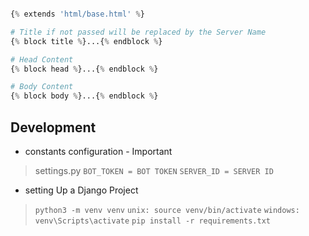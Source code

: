 ```python

{% extends 'html/base.html' %}

# Title if not passed will be replaced by the Server Name
{% block title %}...{% endblock %}

# Head Content
{% block head %}...{% endblock %}

# Body Content
{% block body %}...{% endblock %}

```

## Development
- constants configuration - Important
> settings.py
> `BOT_TOKEN = BOT TOKEN`
> `SERVER_ID = SERVER ID`  

- setting Up a Django Project
> `python3 -m venv venv`
> `unix: source venv/bin/activate`
> `windows:  venv\Scripts\activate` 
> `pip install -r requirements.txt`


